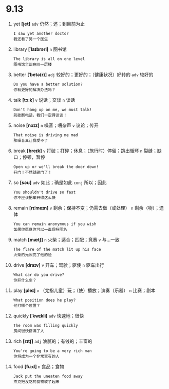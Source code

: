 # 9.13

1. yet **[jet]** `adv` 仍然；还；到目前为止

   ```
   I saw yet another doctor
   我还看了另一个医生
   ```

2. library **[ˈlaɪbrəri]** `n` 图书馆

   ```
   The library is all on one level
   图书馆全部在同一层楼
   ```

3. better **[ˈbetə(r)]** `adj` 较好的；更好的；（健康状况）好转的 `adv` 较好的

   ```
   Do you have a better solution?
   你有更好的解决办法吗？
   ```

4. talk **[tɔːk]** `v` 说话；交谈 `n` 谈话

   ```
   Don't hang up on me, we must talk!
   别挂断电话，我们一定得谈谈！
   ```

5. noise **[nɔɪz]** `n` 噪音；嘈杂声 `v` 议论；传开

   ```
   That noise is driving me mad
   那噪音真让我受不了
   ```

6. break **[breɪk]** `v` 打破；打碎；休息；（旅行时）停留；跳出循环 `n` 裂缝；缺口；停顿，暂停

   ```
   Open up or we'll break the door down!
   开门！不然就砸门了！
   ```

7. so **[səʊ]** `adv` 如此；确是如此 `conj` 所以；因此

   ```
   You shouldn't drive so fast
   你不应该把车开得这么快
   ```

8. remain **[rɪˈmeɪn]** `v` 剩余；保持不变；仍需去做（或处理） `n` 剩余（物）；遗体

   ```
   You can remain anonymous if you wish
   如果你愿意你可以一直保持匿名
   ```

9. match **[mætʃ]** `n` 火柴；适合；匹配；竞赛 `v` 与...一致

   ```
   The flare of the match lit up his face
   火柴的光照亮了他的脸
   ```

10. drive **[draɪv]** `v` 开车；驾驶；驱使 `n` 驱车出行

    ```
    What car do you drive?
    你开什么车？
    ```

11. play **[pleɪ]** `v` （尤指儿童）玩；（使）播放；演奏（乐器） `n` 比赛；剧本

    ```
    What position does he play?
    他打哪个位置？
    ```

12. quickly **[ˈkwɪkli]** `adv` 快速地；很快

    ```
    The room was filling quickly
    房间很快挤满了人
    ```

13. rich **[rɪtʃ]** `adj` 油腻的；有钱的；丰富的

    ```
    You're going to be a very rich man
    你将成为一个非常富有的人
    ```

14. food **[fuːd]** `n` 食品；食物
    ```
    Jack put the uneaten food away
    杰克把没吃的食物收了起来
    ```
